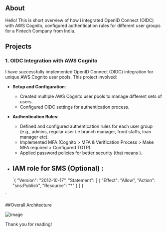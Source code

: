 ## About 

Hello! This is short overview of how i integrated OpenID Connect (OIDC) with AWS Cognito, configured authentication rules for different user groups for a Fintech Company from India.

## Projects

### 1. OIDC Integration with AWS Cognito

I have successfully implemented OpenID Connect (OIDC) integration for unique AWS Cognito user pools. This project involved:

- **Setup and Configuration**: 
  - Created multiple AWS Cognito user pools to manage different sets of users.
  - Configured OIDC settings for authentication process.
  
- **Authentication Rules**:
  - Defined and configured authentication rules for each user group (e.g., admins, regular user i.e branch manager, front staffs, loan manager etc).
  - Implemented MFA (Cognito > MFA & Verification Process > Make MFA required > Configured TOTP).
  -  Applied password policies for better security (that means ).
 
- ## IAM role for SMS (Optional) :


  `{
  "Version": "2012-10-17",
  "Statement": [
    {
      "Effect": "Allow",
      "Action": "sns:Publish",
      "Resource": "*"
    }
  ]
}

`

##Overall Architecture

![image](https://github.com/sujoff/OpenID-Cognito-Summarized/assets/91075040/2a9c8422-a43b-45f1-bbda-4d9aa7f52a16)

  
Thank you for reading!
